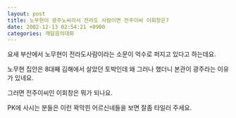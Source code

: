 ```yaml
---
layout: post
title: 노무현이 광주노씨라서 전라도 사람이면 전주이씨 이회창은?
date: 2002-12-13 02:54:21 +0900
categories: 깨달음의대화
---
```

요새 부산에서 노무현이 전라도사람이라는 소문이 억수로 퍼지고 있다고 하는데요.
  
노무현 집안은 8대째 김해에서 살았던 토박인데 왜 그러나 했더니 본관이 광주라는 이유가 있네요.
  
그러면 전주이씨인 이회창은 뭐가 되나요.
  
PK에 사시는 분들은 이런 꽉막힌 어르신네들을 보면 잘좀 타일러 주세요.